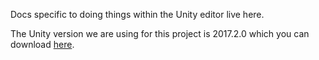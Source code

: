 Docs specific to doing things within the Unity editor live here.

The Unity version we are using for this project is 2017.2.0 which you can download [here](https://store.unity.com/download?ref=personal).
